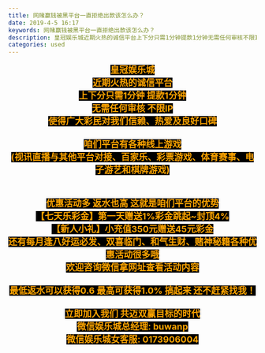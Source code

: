 ```yaml
---
title: 网赌赢钱被黑平台一直拒绝出款该怎么办？
date: 2019-4-5 16:17
keywords: 网赌赢钱被黑平台一直拒绝出款该怎么办？
description: 皇冠娱乐城近期火热的诚信平台上下分只需1分钟提款1分钟无需任何审核不限IP使得广大彩民对我们信赖、热爱及良好口碑咱们平台有各种线上游戏(视讯直播与其他平台对接、百家乐、彩票游戏、体育赛事、电子游艺和棋牌游戏)优惠活动多返水也高这就是咱们平台
categories: used
---
```

<td class="t_f" id="postmessage_3402548">

<div align="center"><strong><font size="4"><font color="#ffa500"><font style="background-color:black">皇冠娱乐城</font></font></font></strong></div><div align="center"><strong><font size="4"><font color="#ffa500"><font style="background-color:black">近期火热的诚信平台</font></font></font></strong></div><div align="center"><strong><font size="4"><font color="#ffa500"><font style="background-color:black">上下分只需1分钟 提款1分钟</font></font></font></strong></div><div align="center"><strong><font size="4"><font color="#ffa500"><font style="background-color:black">无需任何审核 不限IP</font></font></font></strong></div><div align="center"><strong><font size="4"><font color="#ffa500"><font style="background-color:black">使得广大彩民对我们信赖、热爱及良好口碑</font></font></font></strong></div><div align="center"><strong><font size="4"><font color="#ffa500"><font style="background-color:black"><br/>
</font></font></font></strong></div><div align="center"><strong><font size="4"><font color="#ffa500"><font style="background-color:black">咱们平台有各种线上游戏</font></font></font></strong></div><div align="center"><strong><font size="4"><font color="#ffa500"><font style="background-color:black">(视讯直播与其他平台对接、百家乐、彩票游戏、体育赛事、电子游艺和棋牌游戏)</font></font></font></strong></div><div align="center"><strong><font size="4"><font color="#ffa500"><font style="background-color:black"><br/>
</font></font></font></strong></div><div align="center"><strong><font size="4"><font color="#ffa500"><font style="background-color:black"><br/>
</font></font></font></strong></div><div align="center"><strong><font size="4"><font color="#ffa500"><font style="background-color:black">优惠活动多 返水也高 这就是咱们平台的优势</font></font></font></strong></div><div align="center"><strong><font size="4"><font color="#ffa500"><font style="background-color:black">【七天乐彩金】第一天赠送1%彩金跳起~封顶4%</font></font></font></strong></div><div align="center"><strong><font size="4"><font color="#ffa500"><font style="background-color:black">【新人小礼】小充值350元赠送45元彩金</font></font></font></strong></div><div align="center"><strong><font size="4"><font color="#ffa500"><font style="background-color:black">还有每月逢八好运必发、双喜临门、和气生财、赌神秘籍各种优惠活动很多哦</font></font></font></strong></div><div align="center"><strong><font size="4"><font color="#ffa500"><font style="background-color:black">欢迎咨询微信拿网址查看活动内容</font></font></font></strong></div><div align="center"><strong><font size="4"><font color="#ffa500"><font style="background-color:black"><br/>
</font></font></font></strong></div><div align="center"><strong><font size="4"><font color="#ffa500"><font style="background-color:black">最低返水可以获得0.6 最高可获得1.0% 搞起来 还不赶紧找我！</font></font></font></strong></div><div align="center"><strong><font size="4"><font color="#ffa500"><font style="background-color:black"><br/>
</font></font></font></strong></div><div align="center"><strong><font size="4"><font color="#ffa500"><font style="background-color:black">立即加入我们 共迈双赢目标的时代</font></font></font></strong></div><div align="center"><strong><font size="4"><font color="#ffa500"><font style="background-color:black">微信娱乐城总经理: buwanp</font></font></font></strong></div><div align="center"><strong><font size="4"><font color="#ffa500"><font style="background-color:black">微信娱乐城女客服: 0173906004</font></font></font></strong></div><br/>
</td>
